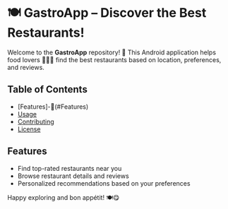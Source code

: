 # **🍽️ GastroApp – Discover the Best Restaurants!**  

Welcome to the **GastroApp** repository! 🎉 This Android application helps food lovers 🍕🍣🍔 find the best restaurants based on location, preferences, and reviews.  

## **Table of Contents**

- [Features]-🚀(#Features)   
- [Usage](#usage)  
- [Contributing](#contributing)  
- [License](#license)  

## **Features**  

- Find top-rated restaurants near you  
- Browse restaurant details and reviews  
- Personalized recommendations based on your preferences  

Happy exploring and bon appétit! 🍽️😋  
